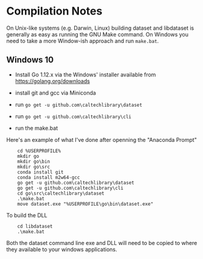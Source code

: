 
# Compilation Notes

On Unix-like systems (e.g. Darwin, Linux) building dataset and libdataset is generally as easy as running the GNU Make command. On Windows you need to take a more Window-ish approach and run `make.bat`.

## Windows 10

+ Install Go 1.12.x via the Windows' installer available from https://golang.org/downloads

+ install git and gcc via Miniconda
+ run `go get -u github.com\caltechlibrary\dataset`
+ run `go get -u github.com\caltechlibrary\cli`
+ run the make.bat 

Here's an example of what I've done after openning the "Anaconda Prompt"

```
    cd %USERPROFILE%
    mkdir go
    mkdir go\bin
    mkdir go\src
    conda install git
    conda install m2w64-gcc
    go get -u github.com\caltechlibrary\dataset
    go get -u github.com\caltechlibrary\cli
    cd go\src\caltechlibrary\dataset
    .\make.bat
    move dataset.exe "%USERPROFILE\go\bin\dataset.exe"
```

To build the DLL

```
    cd libdataset
    .\make.bat
```

Both the dataset command line exe and DLL will need to be copied
to where they available to your windows applications.

